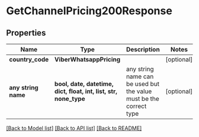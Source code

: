 # GetChannelPricing200Response


## Properties
Name | Type | Description | Notes
------------ | ------------- | ------------- | -------------
**country_code** | **ViberWhatsappPricing** |  | [optional] 
**any string name** | **bool, date, datetime, dict, float, int, list, str, none_type** | any string name can be used but the value must be the correct type | [optional]

[[Back to Model list]](../../README.md#models) [[Back to API list]](../../README.md#available-methods) [[Back to README]](../../README.md)


